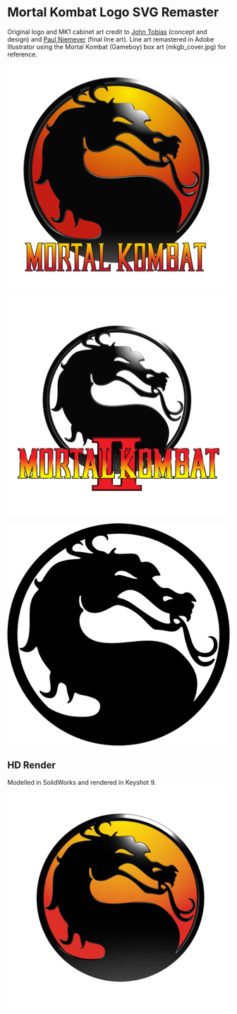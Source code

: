# Mortal Kombat Logo SVG Remaster
Original logo and MK1 cabinet art credit to [John Tobias](https://twitter.com/therealsaibot?lang=en) (concept and design) and [Paul Niemeyer](https://www.facebook.com/paul.e.niemeyer) (final line art). Line art remastered in Adobe Illustrator using the Mortal Kombat (Gameboy) box art (mkgb_cover.jpg) for reference.

![](../mk1-logo.svg)

![](../mk2-logo.svg)

<p align="center"><img src="../mk-dragon-bk.svg"></p>

## HD Render
Modelled in SolidWorks and rendered in Keyshot 9.
![](../mk-dragon.render.jpg)
